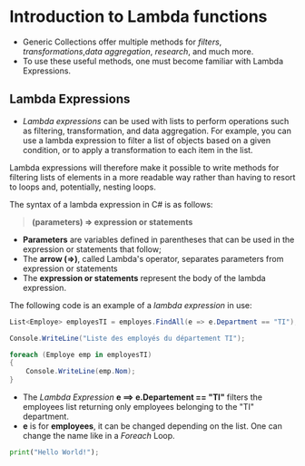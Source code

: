 # Introduction to Lambda functions

- Generic Collections offer multiple methods for *filters*, *transformations*,*data aggregation*, *research*, and much more. 
- To use these useful methods, one must become familiar with Lambda Expressions.

## Lambda Expressions
- *Lambda expressions* can be used with lists to perform operations such as filtering, transformation, and data aggregation. For example, you can use a lambda expression to filter a list of objects based on a given condition, or to apply a transformation to each item in the list.

Lambda expressions will therefore make it possible to write methods for filtering lists of elements in a more readable way rather than having to resort to loops and, potentially, nesting loops.

The syntax of a lambda expression in C# is as follows:
>**(parameters) => expression or statements**
- **Parameters** are variables defined in parentheses that can be used in the expression or statements that follow;
- The **arrow (=>)**, called Lambda's operator, separates parameters from expression or statements
- The **expression or statements** represent the body of the lambda expression.

The following code is an example of a *lambda expression* in use:

~~~c#
List<Employe> employesTI = employes.FindAll(e => e.Department == "TI");

Console.WriteLine("Liste des employés du département TI");

foreach (Employe emp in employesTI)
{
    Console.WriteLine(emp.Nom);
}
~~~

- The *Lambda Expression* **e ==> e.Departement == "TI"** filters the employees list returning only employees belonging to the "TI" department.
- **e** is for **employees**, it can be changed depending on the list. One can change the name like in a *Foreach* Loop.






~~~python
print("Hello World!");
~~~

